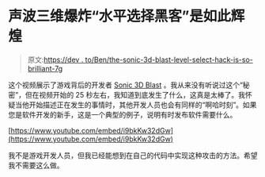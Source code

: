 # 声波三维爆炸“水平选择黑客”是如此辉煌

> 原文:[https://dev . to/Ben/the-sonic-3d-blast-level-select-hack-is-so-brilliant-7g](https://dev.to/ben/the-sonic-3d-blast-level-select-hack-is-so-brilliant-7g)

这个视频展示了游戏背后的开发者 [Sonic 3D Blast](https://en.wikipedia.org/wiki/Sonic_3D_Blast) 。我从来没有听说过这个“秘密”，但在视频开始的 25 秒左右，我知道到底发生了什么，这真是太棒了。我怀疑当他开始描述正在发生的事情时，其他开发人员也会有同样的“啊哈时刻”。如果您是软件开发的新手，这是一个典型的例子，说明有时发布软件需要什么。

[https://www.youtube.com/embed/i9bkKw32dGw](https://www.youtube.com/embed/i9bkKw32dGw)

我不是游戏开发人员，但我已经能想到在自己的代码中实现这种攻击的方法。希望我不需要这么做。